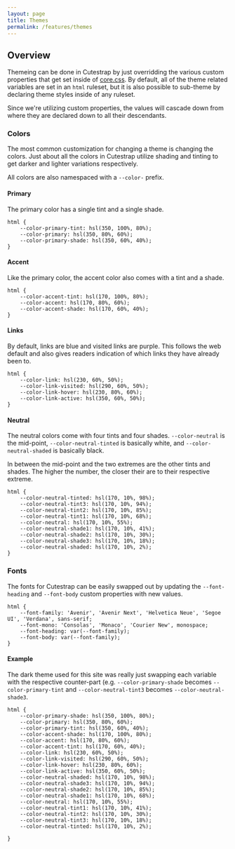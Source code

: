 ```yaml
---
layout: page
title: Themes
permalink: /features/themes
---
```


## Overview

Themeing can be done in Cutestrap by just overridding the various custom properties
that get set inside of [core.css](https://docs.cutestrap.com/section-1.html). By
default, all of the theme related variables are set in an `html` ruleset, but
it is also possible to sub-theme by declaring theme styles inside of any ruleset.

Since we're utilizing custom properties, the values will cascade down from where
they are declared down to all their descendants.

### Colors

The most common customization for changing a theme is changing the colors. Just
about all the colors in Cutestrap utilize shading and tinting to get darker
and lighter variations respectively.

All colors are also namespaced with a `--color-` prefix.

#### Primary

The primary color has a single tint and a single shade.

```
html {
    --color-primary-tint: hsl(350, 100%, 80%);
    --color-primary: hsl(350, 80%, 60%);
    --color-primary-shade: hsl(350, 60%, 40%);
}
```

#### Accent

Like the primary color, the accent color also comes with a tint and a shade.

```
html {
    --color-accent-tint: hsl(170, 100%, 80%);
    --color-accent: hsl(170, 80%, 60%);
    --color-accent-shade: hsl(170, 60%, 40%);
}
```

#### Links

By default, links are blue and visited links are purple. This follows the web
default and also gives readers indication of which links they have already
been to.

```
html {
    --color-link: hsl(230, 60%, 50%);
    --color-link-visited: hsl(290, 60%, 50%);
    --color-link-hover: hsl(230, 80%, 60%);
    --color-link-active: hsl(350, 60%, 50%);
}
```

#### Neutral

The neutral colors come with four tints and four shades. `--color-neutral` is the
mid-point, `--color-neutral-tinted` is basically white, and `--color-neutral-shaded`
is basically black.

In between the mid-point and the two extremes are the other tints and shades. The
higher the number, the closer their are to their respective extreme.

```
html {
    --color-neutral-tinted: hsl(170, 10%, 98%);
    --color-neutral-tint3: hsl(170, 10%, 94%);
    --color-neutral-tint2: hsl(170, 10%, 85%);
    --color-neutral-tint1: hsl(170, 10%, 68%);
    --color-neutral: hsl(170, 10%, 55%);
    --color-neutral-shade1: hsl(170, 10%, 41%);
    --color-neutral-shade2: hsl(170, 10%, 30%);
    --color-neutral-shade3: hsl(170, 10%, 18%);
    --color-neutral-shaded: hsl(170, 10%, 2%);
}
```


### Fonts

The fonts for Cutestrap can be easily swapped out by updating the `--font-heading`
and `--font-body` custom properties with new values.

```
html {
    --font-family: 'Avenir', 'Avenir Next', 'Helvetica Neue', 'Segoe UI', 'Verdana', sans-serif;
    --font-mono: 'Consolas', 'Monaco', 'Courier New', monospace;
    --font-heading: var(--font-family);
    --font-body: var(--font-family);
}
```

#### Example

The dark theme used for this site was really just swapping each variable with
the respective counter-part (e.g. `--color-primary-shade` becomes `--color-primary-tint`
and `--color-neutral-tint3` becomes `--color-neutral-shade3`.

```
html {
    --color-primary-shade: hsl(350, 100%, 80%);
    --color-primary: hsl(350, 80%, 60%);
    --color-primary-tint: hsl(350, 60%, 40%);
    --color-accent-shade: hsl(170, 100%, 80%);
    --color-accent: hsl(170, 80%, 60%);
    --color-accent-tint: hsl(170, 60%, 40%);
    --color-link: hsl(230, 60%, 50%);
    --color-link-visited: hsl(290, 60%, 50%);
    --color-link-hover: hsl(230, 80%, 60%);
    --color-link-active: hsl(350, 60%, 50%);
    --color-neutral-shaded: hsl(170, 10%, 98%);
    --color-neutral-shade3: hsl(170, 10%, 94%);
    --color-neutral-shade2: hsl(170, 10%, 85%);
    --color-neutral-shade1: hsl(170, 10%, 68%);
    --color-neutral: hsl(170, 10%, 55%);
    --color-neutral-tint1: hsl(170, 10%, 41%);
    --color-neutral-tint2: hsl(170, 10%, 30%);
    --color-neutral-tint3: hsl(170, 10%, 18%);
    --color-neutral-tinted: hsl(170, 10%, 2%);

}
```

